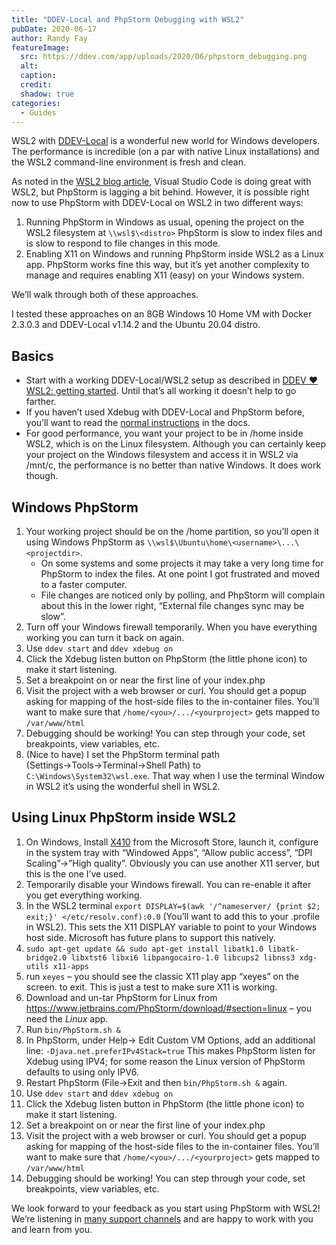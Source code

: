 ```yaml
---
title: "DDEV-Local and PhpStorm Debugging with WSL2"
pubDate: 2020-06-17
author: Randy Fay
featureImage:
  src: https://ddev.com/app/uploads/2020/06/phpstorm_debugging.png
  alt:
  caption:
  credit:
  shadow: true
categories:
  - Guides
---
```


WSL2 with [DDEV-Local](https://ddev.com/ddev-local/) is a wonderful new world for Windows developers. The performance is incredible (on a par with native Linux installations) and the WSL2 command-line environment is fresh and clean.

As noted in the [WSL2 blog article](https://ddev.com/ddev-local/ddev-wsl2-getting-started/), Visual Studio Code is doing great with WSL2, but PhpStorm is lagging a bit behind. However, it is possible right now to use PhpStorm with DDEV-Local on WSL2 in two different ways:

1. Running PhpStorm in Windows as usual, opening the project on the WSL2 filesystem at `\\wsl$\<distro>` PhpStorm is slow to index files and is slow to respond to file changes in this mode.
2. Enabling X11 on Windows and running PhpStorm inside WSL2 as a Linux app. PhpStorm works fine this way, but it’s yet another complexity to manage and requires enabling X11 (easy) on your Windows system.

We’ll walk through both of these approaches.

I tested these approaches on an 8GB Windows 10 Home VM with Docker 2.3.0.3 and DDEV-Local v1.14.2 and the Ubuntu 20.04 distro.

## Basics

- Start with a working DDEV-Local/WSL2 setup as described in [DDEV ❤️ WSL2: getting started](https://ddev.com/ddev-local/ddev-wsl2-getting-started/). Until that’s all working it doesn’t help to go farther.
- If you haven’t used Xdebug with DDEV-Local and PhpStorm before, you’ll want to read the [normal instructions](https://ddev.readthedocs.io/en/stable/users/step-debugging/#step-debugging-with-ddev-and-xdebug) in the docs.
- For good performance, you want your project to be in /home inside WSL2, which is on the Linux filesystem. Although you can certainly keep your project on the Windows filesystem and access it in WSL2 via /mnt/c, the performance is no better than native Windows. It does work though.

## Windows PhpStorm

1. Your working project should be on the /home partition, so you’ll open it using Windows PhpStorm as `\\wsl$\Ubuntu\home\<username>\...\<projectdir>`.
   - On some systems and some projects it may take a very long time for PhpStorm to index the files. At one point I got frustrated and moved to a faster computer.
   - File changes are noticed only by polling, and PhpStorm will complain about this in the lower right, “External file changes sync may be slow”.
2. Turn off your Windows firewall temporarily. When you have everything working you can turn it back on again.
3. Use `ddev start` and `ddev xdebug on`
4. Click the Xdebug listen button on PhpStorm (the little phone icon) to make it start listening.
5. Set a breakpoint on or near the first line of your index.php
6. Visit the project with a web browser or curl. You should get a popup asking for mapping of the host-side files to the in-container files. You’ll want to make sure that `/home/<you>/.../<yourproject>` gets mapped to `/var/www/html`
7. Debugging should be working! You can step through your code, set breakpoints, view variables, etc.
8. (Nice to have) I set the PhpStorm terminal path (Settings→Tools→Terminal→Shell Path) to `C:\Windows\System32\wsl.exe`. That way when I use the terminal Window in WSL2 it’s using the wonderful shell in WSL2.

## Using Linux PhpStorm inside WSL2

1. On Windows, Install [X410](https://www.microsoft.com/store/productId/9NLP712ZMN9Q) from the Microsoft Store, launch it, configure in the system tray with “Windowed Apps”, “Allow public access”, “DPI Scaling”→”High quality”. Obviously you can use another X11 server, but this is the one I’ve used.
2. Temporarily disable your Windows firewall. You can re-enable it after you get everything working.
3. In the WSL2 terminal `export DISPLAY=$(awk '/^nameserver/ {print $2; exit;}' </etc/resolv.conf):0.0` (You’ll want to add this to your .profile in WSL2). This sets the X11 DISPLAY variable to point to your Windows host side. Microsoft has future plans to support this natively.
4. `sudo apt-get update && sudo apt-get install libatk1.0 libatk-bridge2.0 libxtst6 libxi6 libpangocairo-1.0 libcups2 libnss3 xdg-utils x11-apps`
5. run `xeyes` – you should see the classic X11 play app “xeyes” on the screen. <ctrl-c> to exit. This is just a test to make sure X11 is working.
6. Download and un-tar PhpStorm for Linux from <https://www.jetbrains.com/PhpStorm/download/#section=linux> – you need the _Linux_ app.
7. Run `bin/PhpStorm.sh &`
8. In PhpStorm, under Help→ Edit Custom VM Options, add an additional line: `-Djava.net.preferIPv4Stack=true` This makes PhpStorm listen for Xdebug using IPV4; for some reason the Linux version of PhpStorm defaults to using only IPV6.
9. Restart PhpStorm (File→Exit and then `bin/PhpStorm.sh &` again.
10. Use `ddev start` and `ddev xdebug on`
11. Click the Xdebug listen button in PhpStorm (the little phone icon) to make it start listening.
12. Set a breakpoint on or near the first line of your index.php
13. Visit the project with a web browser or curl. You should get a popup asking for mapping of the host-side files to the in-container files. You’ll want to make sure that `/home/<you>/.../<yourproject>` gets mapped to `/var/www/html`
14. Debugging should be working! You can step through your code, set breakpoints, view variables, etc.

We look forward to your feedback as you start using PhpStorm with WSL2! We’re listening in [many support channels](https://ddev.readthedocs.io/en/stable/#support) and are happy to work with you and learn from you.
